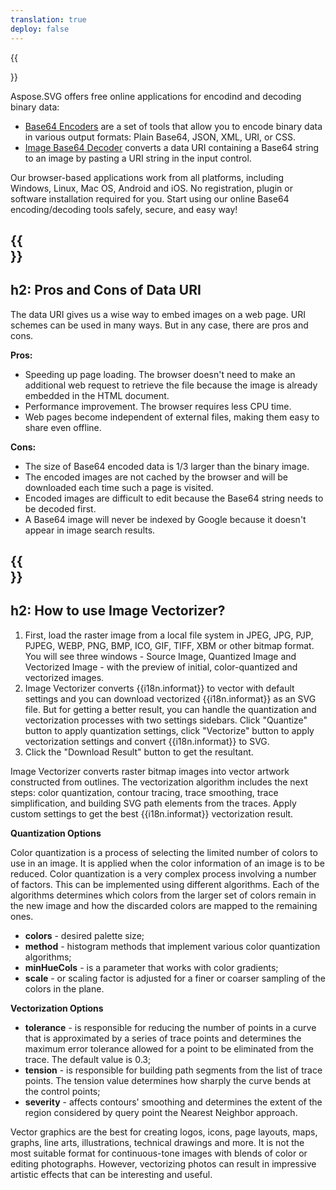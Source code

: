 ```yaml
---
translation: true
deploy: false
---
```


{{<section encode-online>}}

Aspose.SVG offers free online applications for encodind and decoding binary data:
 - [Base64 Encoders](https://products.aspose.app/svg/encoding) are a set of tools that allow you to encode binary data in various output formats: Plain Base64, JSON, XML, URI, or CSS.
 - [Image Base64 Decoder](https://products.aspose.app/svg/image-base64-decoder) converts a data URI containing a Base64 string to an image by pasting a URI string in the input control.
 
Our browser-based applications work from all platforms, including Windows, Linux, Mac OS, Android and iOS. No registration, plugin or software installation required for you. Start using our online Base64 encoding/decoding tools safely, secure, and easy way!

{{<section encode-uri>}}
---
h2: Pros and Cons of Data URI
---

The data URI gives us a wise way to embed images on a web page. URI schemes can be used in many ways. But in any case, there are pros and cons.

<b>Pros:</b>
- Speeding ​​up page loading. The browser doesn't need to make an additional web request to retrieve the file because the image is already embedded in the HTML document.
- Performance improvement. The browser requires less CPU time.
- Web pages become independent of external files, making them easy to share even offline.

<b>Cons:</b>
- The size of Base64 encoded data is 1/3 larger than the binary image.
- The encoded images are not cached by the browser and will be downloaded each time such a page is visited.
- Encoded images are difficult to edit because the Base64 string needs to be decoded first.
- A Base64 image will never be indexed by Google because it doesn't appear in image search results.

{{<section vectorization-use>}}
---
h2: How to use Image Vectorizer?
---

1. First, load the raster image from a local file system in JPEG, JPG, PJP, PJPEG, WEBP, PNG, BMP, ICO, GIF, TIFF, XBM or other bitmap format. You will see three windows - Source Image, Quantized Image and Vectorized Image - with the preview of initial, color-quantized and vectorized images.
1. Image Vectorizer converts {{i18n.informat}} to vector with default settings and you can download vectorized {{i18n.informat}} as an SVG file. But for getting a better result, you can handle the quantization and vectorization processes with two settings sidebars. Click "Quantize" button to apply quantization settings, click "Vectorize" button to apply vectorization settings and convert {{i18n.informat}} to SVG.
1. Click the "Download Result" button to get the resultant. 

 Image Vectorizer converts raster bitmap images into vector artwork constructed from outlines. The vectorization algorithm includes the next steps: color quantization, contour tracing, trace smoothing, trace simplification, and building SVG path elements from the traces. Apply custom settings to get the best {{i18n.informat}} vectorization result.

<b>Quantization Options</b>

 Color quantization is a process of selecting the limited number of colors to use in an image. It is applied when the color information of an image is to be reduced. Color quantization is a very complex process involving a number of factors. This can be implemented using different algorithms. Each of the algorithms determines which colors from the larger set of colors remain in the new image and how the discarded colors are mapped to the remaining ones.
 
 - <b>colors</b> - desired palette size;
 - <b>method</b> - histogram methods that implement various color quantization algorithms;
 - <b>minHueCols</b> - is a parameter that works with color gradients;
 - <b>scale</b> - or scaling factor is adjusted for a finer or coarser sampling of the colors in the plane.


<b>Vectorization Options</b>

- <b>tolerance</b> -  is responsible for reducing the number of points in a curve that is approximated by a series of trace points and determines the maximum error tolerance allowed for a point to be eliminated from the trace. The default value is 0.3;
- <b>tension</b> -  is responsible for building path segments from the list of trace points. The tension value determines how sharply the curve bends at the control points;
- <b>severity</b> - affects contours' smoothing and determines the extent of the region considered by query point the Nearest Neighbor approach.

Vector graphics are the best for creating logos, icons, page layouts, maps, graphs, line arts, illustrations, technical drawings and more. It is not the most suitable format for continuous-tone images with blends of color or editing photographs. However, vectorizing photos can result in impressive artistic effects that can be interesting and useful.